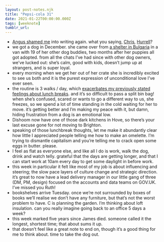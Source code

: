 ```yaml
---
layout: post-notes.njk
title: "Pepsi-cola 31"
date: 2021-01-22T00:00:00.000Z
tags: [weeknote]
tumblr_url: 
---
```


*   [Angus shamed me](https://angusmontgomery.medium.com/weeknote-1-21-01-21-whats-the-worst-that-could-happen-d536fbd98e1f) into writing again. what you saying, [Chris](https://www.thomaschris.co.uk/), [Hurrell](https://mhurrell.co.uk/prospects/weeknote-30-31/)?
*   we got a dog in December. she came over from [a shelter in Bulgaria](https://streetheartsbg.com) in a van with 19 of her other dog buddies, two months after her puppies all got adopted. from all the chats I’ve had since with other dog owners, we’ve lucked out: she’s calm, good with kids, doesn’t jump up at strangers, and is super loyal.
*   every morning when we get her out of her crate she is incredibly excited to see us both and it is the purest expression of unconditional love I’ve ever seen.
*   the routine is 3 walks / day, which [exacerbates my previously stated feelings about lunch breaks](https://twitter.com/annagoss/status/1300785131377094662). and it’s so difficult to pass a split bin bag! when she’s confused, scared or wants to go a different way to us, she freezes, so we spend a lot of time standing in the cold waiting for her to move. it’s getting better and I’m making my peace with it, but damn, hiding frustration from a dog is an emotional low.
*   Dishoom now have one of those dark kitchens in Hove, so there’s your last excuse gone for not moving to Brighton.
*   speaking of those lunchbreak thoughts, let me make it abundantly clear how little I appreciated people telling me how to make an omelette. I’m trying to dismantle capitalism and you’re telling me to crack open some eggs in butter. please.
*   I feel as flat as everyone else, and like all I do is work, walk the dog, drink and watch telly. grateful that the days are getting longer, and that I can start work at 10am every day to get some daylight in before work.
*   this week in particular it felt like most of my job is about influencing and steering; the slow pace layers of culture change and strategic direction. it’s great to now have a lead delivery manager in our little gang of three (DM, PM, design) focused on the accounts and data teams on GOV.UK. I’ve missed you Ruth!
*   bookshelves arrive Tuesday. once we’re not surrounded by boxes of books we’ll realise we don’t have any furniture, but that’s not the worst problem to have. C is planning the garden. I’m thinking about loft insulation. can you really imagine going back to an office 5 days a week?
*   this week marked five years since James died. someone called it the longest, shortest time; that about sums it up.
*   that doesn’t feel like a great note to end on, though it’s a good thing for me to think about. time to take the dog out.
